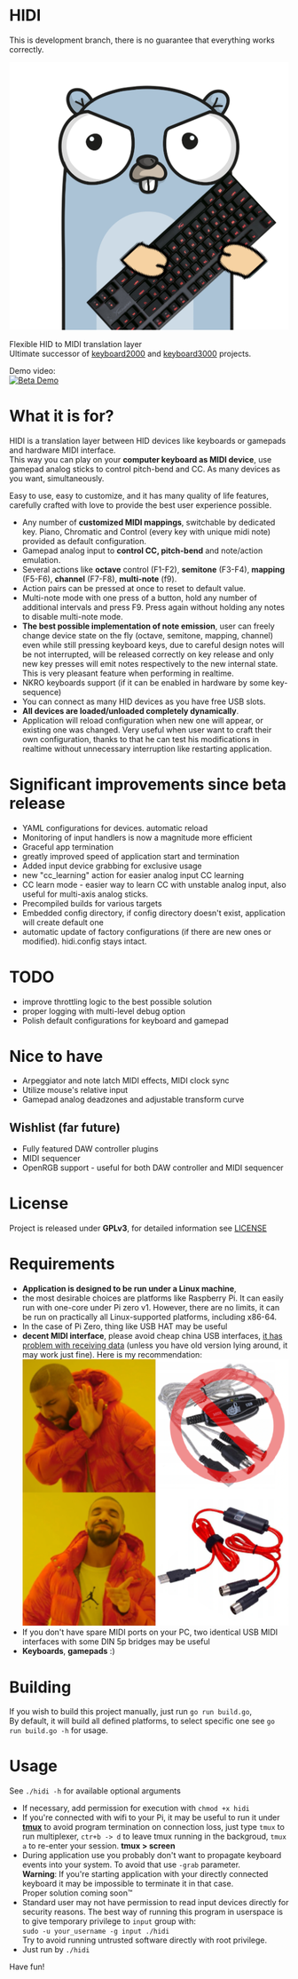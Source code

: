 # HIDI

This is development branch, there is no guarantee that everything works correctly.

![HIDI logo](./docs/hidi-logo-small.png)

Flexible HID to MIDI translation layer  
Ultimate successor of [keyboard2000](https://github.com/gethiox/keyboard2000)
and [keyboard3000](https://github.com/gethiox/keyboard3000) projects.

Demo video:  
[![Beta Demo](./docs/hidi-demo-thumbnail.png)](https://www.youtube.com/watch?v=luA-u8MfgAs)

# What it is for?
HIDI is a translation layer between HID devices like keyboards or gamepads and hardware MIDI interface.  
This way you can play on your **computer keyboard as MIDI device**, use gamepad analog sticks to control
pitch-bend and CC. As many devices as you want, simultaneously.

Easy to use, easy to customize, and it has many quality of life features, carefully crafted with love to provide
the best user experience possible.

- Any number of **customized MIDI mappings**, switchable by dedicated key.
  Piano, Chromatic and Control (every key with unique midi note) provided as default configuration.
- Gamepad analog input to **control CC, pitch-bend** and note/action emulation.
- Several actions like **octave** control (F1-F2), **semitone** (F3-F4), **mapping** (F5-F6), **channel** (F7-F8),
  **multi-note** (f9).
- Action pairs can be pressed at once to reset to default value.
- Multi-note mode with one press of a button, hold any number of additional intervals and press F9.
  Press again without holding any notes to disable multi-note mode.
- **The best possible implementation of note emission**, user can freely change device state on the fly 
  (octave, semitone, mapping, channel) even while still pressing keyboard keys, due to careful design
  notes will be not interrupted, will be released correctly on key release and only new key presses will emit
  notes respectively to the new internal state. This is very pleasant feature when performing in realtime. 
- NKRO keyboards support (if it can be enabled in hardware by some key-sequence)
- You can connect as many HID devices as you have free USB slots. 
- **All devices are loaded/unloaded completely dynamically**.
- Application will reload configuration when new one will appear, or existing one was changed.
  Very useful when user want to craft their own configuration, thanks to that he can test his modifications
  in realtime without unnecessary interruption like restarting application. 

# Significant improvements since beta release
- YAML configurations for devices. automatic reload
- Monitoring of input handlers is now a magnitude more efficient
- Graceful app termination
- greatly improved speed of application start and termination
- Added input device grabbing for exclusive usage
- new "cc_learning" action for easier analog input CC learning
- CC learn mode - easier way to learn CC with unstable analog input, also useful for multi-axis analog sticks.  
- Precompiled builds for various targets
- Embedded config directory, if config directory doesn't exist, application will create default one
- automatic update of factory configurations (if there are new ones or modified). hidi.config stays intact.

# TODO
- improve throttling logic to the best possible solution
- proper logging with multi-level debug option
- Polish default configurations for keyboard and gamepad

# Nice to have
- Arpeggiator and note latch MIDI effects, MIDI clock sync
- Utilize mouse's relative input
- Gamepad analog deadzones and adjustable transform curve

## Wishlist (far future)
- Fully featured DAW controller plugins
- MIDI sequencer
- OpenRGB support - useful for both DAW controller and MIDI sequencer

# License
Project is released under **GPLv3**, for detailed information see [LICENSE](./LICENSE)

# Requirements
- **Application is designed to be run under a Linux machine**, 
- the most desirable choices are platforms like Raspberry Pi. It can easily run with one-core under Pi zero v1.
  However, there are no limits, it can be run on practically all Linux-supported platforms, including x86-64.
- In the case of Pi Zero, thing like USB HAT may be useful
- **decent MIDI interface**, please avoid cheap china USB interfaces, [it has problem with receiving data](http://www.arvydas.co.uk/2013/07/cheap-usb-midi-cable-some-self-assembly-may-be-required/)
  (unless you have old version lying around, it may work just fine). Here is my recommendation:
  ![no china usb midi](./docs/no-china-usb-midi.png)
- If you don't have spare MIDI ports on your PC, two identical USB MIDI interfaces with some DIN 5p bridges may be useful
- **Keyboards**, **gamepads** :)

# Building
If you wish to build this project manually, just run `go run build.go`,  
By default, it will build all defined platforms, to select specific one see `go run build.go -h` for usage. 

# Usage
See `./hidi -h` for available optional arguments

- If necessary, add permission for execution with `chmod +x hidi`
- If you're connected with wifi to your Pi, it may be useful to run it under **[tmux](https://github.com/tmux/tmux/wiki)**
  to avoid program termination on connection loss, just type `tmux` to run multiplexer, `ctr+b -> d` to leave tmux
  running in the backgroud, `tmux a` to re-enter your session. **tmux > screen**
- During application use you probably don't want to propagate keyboard events into your system.
  To avoid that use `-grab` parameter.  
  **Warning**: If you're starting application with your directly connected keyboard it may be impossible to terminate it
  in that case.  
  Proper solution coming soon™
- Standard user may not have permission to read input devices directly for security reasons.
  The best way of running this program in userspace is to give temporary privilege to `input` group with:  
  `sudo -u your_username -g input ./hidi`  
  Try to avoid running untrusted software directly with root privilege.
- Just run by `./hidi`

Have fun!
